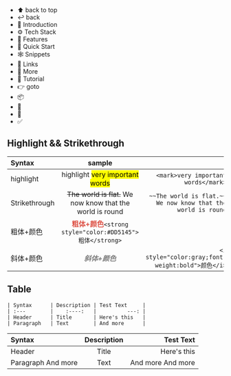 - ⬆ back to top
- ↩ back
- 🤖 Introduction
- ⚙️ Tech Stack
- 🔋 Features
- 🤸 Quick Start
- 🕸️ Snippets
- 🔗 Links
- 🚀 More
- 🚨 Tutorial
- 👉 goto
- 📦
- 📂
- 📄
- ✅

## Highlight && Strikethrough

| Syntax      | sample |    |
| :---        |    :----:   |          ---: |
|highlight|highlight <mark>very important words</mark>|`<mark>very important words</mark>`|
|Strikethrough|~~The world is flat.~~ We now know that the world is round|`~~The world is flat.~~ We now know that the world is round`|
|粗体+颜色|<strong style="color:#DD5145">粗体+颜色</strong>`<strong style="color:#DD5145">粗体</strong>`|
|斜体+颜色|<i style="color:gray;font-weight:bold">斜体+颜色</i>|`<i style="color:gray;font-weight:bold">颜色</i>`|

## Table

```
| Syntax      | Description | Test Text     |
| :---        |    :----:   |          ---: |
| Header      | Title       | Here's this   |
| Paragraph   | Text        | And more      |
```

| Syntax      | Description | Test Text     |
| :---        |    :----:   |          ---: |
| Header      | Title       | Here's this   |
| Paragraph And more   | Text        | And more  And more    |
